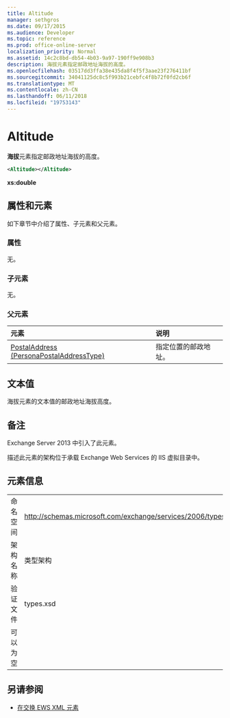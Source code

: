 ```yaml
---
title: Altitude
manager: sethgros
ms.date: 09/17/2015
ms.audience: Developer
ms.topic: reference
ms.prod: office-online-server
localization_priority: Normal
ms.assetid: 14c2c8bd-db54-4b03-9a97-190ff9e908b3
description: 海拔元素指定邮政地址海拔的高度。
ms.openlocfilehash: 03517dd3ffa38e435da8f4f5f3aae23f276411bf
ms.sourcegitcommit: 34041125dc8c5f993b21cebfc4f8b72f0fd2cb6f
ms.translationtype: MT
ms.contentlocale: zh-CN
ms.lasthandoff: 06/11/2018
ms.locfileid: "19753143"
---
```

# <a name="altitude"></a>Altitude

**海拔**元素指定邮政地址海拔的高度。 
  
```XML
<Altitude></Altitude>
```

 **xs:double**
## <a name="attributes-and-elements"></a>属性和元素

如下章节中介绍了属性、子元素和父元素。
  
### <a name="attributes"></a>属性

无。
  
### <a name="child-elements"></a>子元素

无。
  
### <a name="parent-elements"></a>父元素

|**元素**|**说明**|
|:-----|:-----|
|[PostalAddress (PersonaPostalAddressType)](postaladdress-personapostaladdresstype.md) <br/> |指定位置的邮政地址。  <br/> |
   
## <a name="text-value"></a>文本值

海拔元素的文本值的邮政地址海拔高度。
  
## <a name="remarks"></a>备注

Exchange Server 2013 中引入了此元素。
  
描述此元素的架构位于承载 Exchange Web Services 的 IIS 虚拟目录中。
  
## <a name="element-information"></a>元素信息

|||
|:-----|:-----|
|命名空间  <br/> |http://schemas.microsoft.com/exchange/services/2006/types  <br/> |
|架构名称  <br/> |类型架构  <br/> |
|验证文件  <br/> |types.xsd  <br/> |
|可以为空  <br/> ||
   
## <a name="see-also"></a>另请参阅

- [在交换 EWS XML 元素](ews-xml-elements-in-exchange.md)

